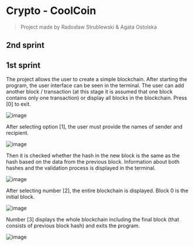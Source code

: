 # Crypto - CoolCoin
> Project made by Radosław Strublewski & Agata Ostolska
## 2nd sprint

## 1st sprint
The project allows the user to create a simple blockchain. After starting the program, the user interface can be seen in the terminal. The user can add another block / transaction (at this stage it is assumed that one block contains only one transaction) or display all blocks in the blockchain. Press [0] to exit.

![image](https://user-images.githubusercontent.com/61022689/138954168-df3d4ae8-9d22-42e4-899d-620adecc4e41.png)

After selecting option [1], the user must provide the names of sender and recipient.

![image](https://user-images.githubusercontent.com/61022689/138940756-670e10ef-ec91-41bb-80de-f92f55c412ff.png)

Then it is checked whether the hash in the new block is the same as the hash based on the data from the previous block. Information about both hashes and the validation process is displayed in the terminal.

![image](https://user-images.githubusercontent.com/61022689/138954300-b07dc5c2-ec12-4706-9957-98fa8f9a6866.png)

After selecting number [2], the entire blockchain is displayed. Block 0 is the initial block.

![image](https://user-images.githubusercontent.com/61022689/138954384-fbf9c4e4-f373-43ba-9418-12a137fe6672.png)

Number [3] displays the whole blockchain including the final block (that consists of previous block hash) and exits the program.

![image](https://user-images.githubusercontent.com/61022689/138954563-621de90d-f72f-4bab-8623-b3ab1fb95375.png)

